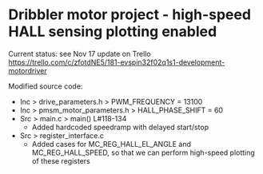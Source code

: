 # Dribbler motor project - high-speed HALL sensing plotting enabled

Current status: see Nov 17 update on Trello
https://trello.com/c/zfotdNE5/181-evspin32f02q1s1-development-motordriver

Modified source code:
* Inc > drive_parameters.h > PWM_FREQUENCY = 13100
* Inc > pmsm_motor_parameters.h > HALL_PHASE_SHIFT = 60
* Src > main.c > main() L#118-134
  * Added hardcoded speedramp with delayed start/stop
* Src > register_interface.c
  * Added cases for MC_REG_HALL_EL_ANGLE and MC_REG_HALL_SPEED, so that we can perform high-speed plotting of these registers
